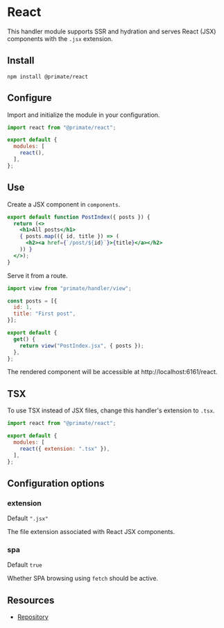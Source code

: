 # React

This handler module supports SSR and hydration and serves React (JSX)
components with the `.jsx` extension.

## Install

`npm install @primate/react`

## Configure

Import and initialize the module in your configuration.

```js caption=primate.config.js
import react from "@primate/react";

export default {
  modules: [
    react(),
  ],
};
```

## Use

Create a JSX component in `components`.

```jsx caption=components/PostIndex.jsx
export default function PostIndex({ posts }) {
  return (<>
    <h1>All posts</h1>
    { posts.map(({ id, title }) => (
      <h2><a href={`/post/${id}`}>{title}</a></h2>
    )) }
  </>);
}
```

Serve it from a route.

```js caption=routes/react.js
import view from "primate/handler/view";

const posts = [{
  id: 1,
  title: "First post",
}];

export default {
  get() {
    return view("PostIndex.jsx", { posts });
  },
};
```

The rendered component will be accessible at http://localhost:6161/react.

## TSX

To use TSX instead of JSX files, change this handler's extension to `.tsx`.

```js caption=primate.config.js
import react from "@primate/react";

export default {
  modules: [
    react({ extension: ".tsx" }),
  ],
};
```

## Configuration options

### extension

Default `".jsx"`

The file extension associated with React JSX components.

### spa

Default `true`

Whether SPA browsing using `fetch` should be active.

## Resources

* [Repository][repo]

[repo]: https://github.com/primatejs/primate/tree/master/packages/frontend
